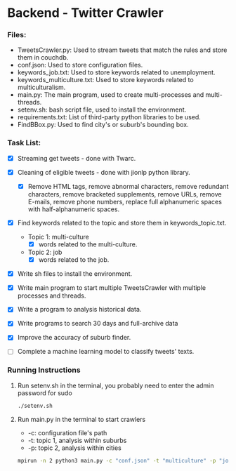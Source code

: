 # Backend - Twitter Crawler

### Files:

- TweetsCrawler.py: Used to stream tweets that match the rules and store them in couchdb.
- conf.json: Used to store configuration files.
- keywords_job.txt: Used to store keywords related to unemployment.
- keywords_multiculture.txt: Used to store keywords related to multiculturalism.
- main.py: The main program, used to create multi-processes and multi-threads.
- setenv.sh: bash script file, used to install the environment.
- requirements.txt: List of third-party python libraries to be used.
- FindBBox.py: Used to find city's or suburb's bounding box.

### Task List:

- [x] Streaming get tweets - done with Twarc.

- [x] Cleaning of eligible tweets - done with jionlp python library.
  - [x] Remove HTML tags, remove abnormal characters, remove redundant characters, remove bracketed supplements, remove URLs, remove E-mails, remove phone numbers, replace full alphanumeric spaces with half-alphanumeric spaces.

- [x] Find keywords related to the topic and store them in keywords_topic.txt.

  - Topic 1: multi-culture
    - [x] words related to the multi-culture.
  
  - Topic 2: job
    - [x] words related to the job.
  
- [x] Write sh files to install the environment.

- [x] Write main program to start multiple TweetsCrawler with multiple processes and threads.

- [x] Write a program to analysis historical data.

- [x] Write programs to search 30 days and full-archive data

- [x] Improve the accuracy of suburb finder.

- [ ] Complete a machine learning model to classify tweets' texts.

### Running Instructions

1. Run setenv.sh in the terminal, you probably need to enter the admin password for sudo

   ```bash
   ./setenv.sh
   ```

2. Run main.py in the terminal to start crawlers

   - -c: configuration file's path 
   - -t: topic 1, analysis within suburbs
   - -p: topic 2, analysis within cities
   
   ```bash
   mpirun -n 2 python3 main.py -c "conf.json" -t "multiculture" -p "job"
   ```

